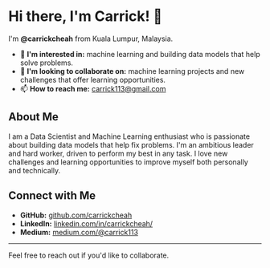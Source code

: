 # Hi there, I'm Carrick! 👋

I'm **@carrickcheah** from Kuala Lumpur, Malaysia.

- 👀 **I'm interested in:** machine learning and building data models that help solve problems.
- 💞️ **I'm looking to collaborate on:** machine learning projects and new challenges that offer learning opportunities.
- 📫 **How to reach me:** [carrick113@gmail.com](mailto:carrick113@gmail.com)


## About Me

I am a Data Scientist and Machine Learning enthusiast who is passionate about building data models that help fix problems. I'm an ambitious leader and hard worker, driven to perform my best in any task. I love new challenges and learning opportunities to improve myself both personally and technically.

## Connect with Me

- **GitHub:** [github.com/carrickcheah](https://github.com/carrickcheah)
- **LinkedIn:** [linkedin.com/in/carrickcheah/](https://linkedin.com/in/carrickcheah/)
- **Medium:** [medium.com/@carrick113](https://medium.com/@carrick113)

---

Feel free to reach out if you'd like to collaborate.
